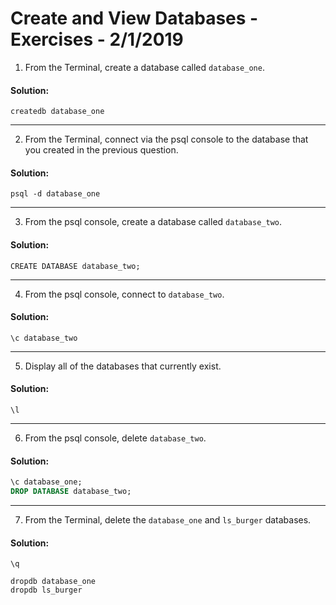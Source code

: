 
[comment]: # (create_and_view_databases_exercises.md)

# Create and View Databases - Exercises - 2/1/2019

1. From the Terminal, create a database called `database_one`.

#### Solution:

`createdb database_one`

---

2. From the Terminal, connect via the psql console to the database that you created in the previous question.

#### Solution:

`psql -d database_one`

---

3. From the psql console, create a database called `database_two`.

#### Solution:

`CREATE DATABASE database_two;`

---

4. From the psql console, connect to `database_two`.

#### Solution:

`\c database_two`

---

5. Display all of the databases that currently exist.

#### Solution:

`\l`

---

6. From the psql console, delete `database_two`.

#### Solution:

```sql
\c database_one;
DROP DATABASE database_two;
```

---

7. From the Terminal, delete the `database_one` and `ls_burger` databases.

#### Solution:

```
\q

dropdb database_one
dropdb ls_burger
```
